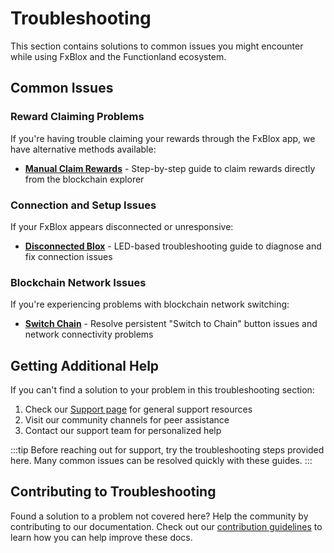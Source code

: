 # Troubleshooting

This section contains solutions to common issues you might encounter while using FxBlox and the Functionland ecosystem.

## Common Issues

### Reward Claiming Problems

If you're having trouble claiming your rewards through the FxBlox app, we have alternative methods available:

- **[Manual Claim Rewards](manual-claim-rewards.md)** - Step-by-step guide to claim rewards directly from the blockchain explorer

### Connection and Setup Issues

If your FxBlox appears disconnected or unresponsive:

- **[Disconnected Blox](disconnected-blox.md)** - LED-based troubleshooting guide to diagnose and fix connection issues

### Blockchain Network Issues

If you're experiencing problems with blockchain network switching:

- **[Switch Chain](switch-chain.md)** - Resolve persistent "Switch to Chain" button issues and network connectivity problems

## Getting Additional Help

If you can't find a solution to your problem in this troubleshooting section:

1. Check our [Support page](../support.md) for general support resources
2. Visit our community channels for peer assistance
3. Contact our support team for personalized help

:::tip
Before reaching out for support, try the troubleshooting steps provided here. Many common issues can be resolved quickly with these guides.
:::

## Contributing to Troubleshooting

Found a solution to a problem not covered here? Help the community by contributing to our documentation. Check out our [contribution guidelines](../../introduction/contribute/contribute.md) to learn how you can help improve these docs.
